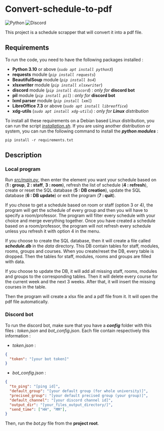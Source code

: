 # Convert-schedule-to-pdf

![Python](https://img.shields.io/badge/python-3670A0?style=for-the-badge&logo=python&logoColor=ffdd54)
![Discord](https://img.shields.io/badge/Discord-%235865F2.svg?style=for-the-badge&logo=discord&logoColor=white)

This project is a schedule scrapper that will convert it into a pdf file.

## Requirements

To run the code, you need to have the following packages installed :

- __Python 3.10__ or above (_```sudo apt install python3```_)
- __requests__ module (_```pip install requests```_)
- __BeautifulSoup__ module (_```pip install bs4```_)
- __xlsxwriter__ module (_```pip install xlsxwriter```_)
- __discord__ module (_```pip install discord```_) : _only for_ __discord bot__
- __pil__ module (_```pip install pil```_) : _only for_ __discord bot__
- __lxml parser__ module (_```pip install lxml```_)
- __LibreOffice 7.3__ or above (_```sudo apt install libreoffice```_)
- __xdg-utils__ (_```sudo apt install xdg-utils```_) : _only for __Linux__ distribution_

To install all these requirements on a Debian based Linux distribution, you can run the script [_installation.sh_](installation.sh). If you are using another distribution or system, you can run the following command to install the __*python modules*__ :

```pip install -r requirements.txt```

## Description

### Local program

Run [_src/main.py_](src/main.py), then enter the element you want your schedule based on (__1 : group__, __2 : staff__, __3 : room__), refresh the list of schedule (__4 : refresh__), create or reset the SQL database (__5 : DB creation__), update the SQL database (__6 : DB update__) or exit the program (__7 : quit__).

If you chose to get a schedule based on room or staff (option 3 or 4), the program will get the schedule of every group and then you will have to specify a room/professor. The program will filter every schedule with your choice and merge everything together. Once you have created a schedule based on a room/professor, the program will not refresh every schedule unless you refresh it with option 4 in the menu.

If you choose to create the SQL database, then it will create a file called ___schedule.db___ in the _data_ directory. This DB contain tables for staff, modules, rooms, groups and courses. When you create/reset the DB, every table is dropped. Then the tables for staff, modules, rooms and groups are filled with data.

If you choose to update the DB, it will add all missing staff, rooms, modules and groups to the corresponding tables. Then it will delete every course for the current week and the next 3 weeks. After that, it will insert the missing courses in the table.

Then the program will create a xlsx file and a pdf file from it. It will open the pdf file automatically.

### Discord bot

To run the discord bot, make sure that you have a ___config___ folder with this files : _token.json_ and _bot_config.json_.
Each file contain respectively this information :

- _token.json_ :

```json
{
  "token": "[your bot token]"
}
```

- _bot_config.json_ :

```json
{
  "to_ping": "[ping id]",
  "default_group": "[your default group (for whole university)]",
  "precised_group": "[your default precised group (your group)]",
  "default_channel": "[your discord channel id]",
  "output_dir": "[your_files_output_directory/]", 
  "send_time": ["HH", "MM"],
}
```

Then, run the _bot.py_ file from the __project root__.
